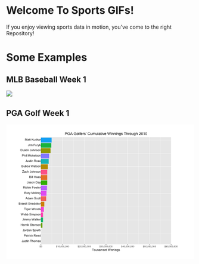 # Welcome To Sports GIFs!

If you enjoy viewing sports data in motion, you've come to the right Repository!

# Some Examples

## MLB Baseball Week 1

![](https://raw.githubusercontent.com/MikeCalabro/sports-gifs/master/MLB%20Baseball/Week%201%20-%202018%20Chris%20Sale%20Strikeouts/week_1_sale_strikeout.gif)


## PGA Golf Week 1

![](https://raw.githubusercontent.com/MikeCalabro/sports-gifs/master/PGA%20Golf/Week%201%20-%202010's%20Tournament%20Winnings/week_1_pga_winnings.gif)
